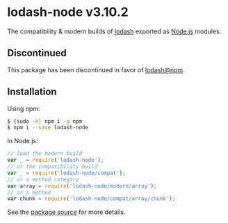 # lodash-node v3.10.2

The compatibility & modern builds of [lodash](https://lodash.com/) exported as [Node.js](https://nodejs.org/) modules.

## Discontinued

This package has been discontinued in favor of [lodash@npm](https://github.com/lodash/lodash/tree/npm).

## Installation

Using npm:

```bash
$ {sudo -H} npm i -g npm
$ npm i --save lodash-node
```

In Node.js:

```js
// load the modern build
var _ = require('lodash-node');
// or the compatibility build
var _ = require('lodash-node/compat');
// or a method category
var array = require('lodash-node/modern/array');
// or a method
var chunk = require('lodash-node/compat/array/chunk');
```

See the [package source](https://github.com/lodash/lodash-node/tree/3.10.2) for more details.
